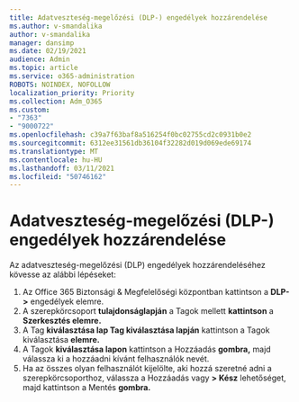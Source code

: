 ```yaml
---
title: Adatveszteség-megelőzési (DLP-) engedélyek hozzárendelése
ms.author: v-smandalika
author: v-smandalika
manager: dansimp
ms.date: 02/19/2021
audience: Admin
ms.topic: article
ms.service: o365-administration
ROBOTS: NOINDEX, NOFOLLOW
localization_priority: Priority
ms.collection: Adm_O365
ms.custom:
- "7363"
- "9000722"
ms.openlocfilehash: c39a7f63baf8a516254f0bc02755cd2c0931b0e2
ms.sourcegitcommit: 6312ee31561db36104f32282d019d069ede69174
ms.translationtype: MT
ms.contentlocale: hu-HU
ms.lasthandoff: 03/11/2021
ms.locfileid: "50746162"
---
```

# <a name="assign-data-loss-prevention-dlp-permissions"></a>Adatveszteség-megelőzési (DLP-) engedélyek hozzárendelése

Az adatveszteség-megelőzési (DLP) engedélyek hozzárendeléséhez kövesse az alábbi lépéseket:

1. Az Office 365 Biztonsági & Megfelelőségi központban kattintson a **DLP->** engedélyek elemre.
2. A szerepkörcsoport **tulajdonságlapján** a Tagok mellett **kattintson** a **Szerkesztés elemre.**
3. A Tag **kiválasztása lap Tag kiválasztása lapján** kattintson a Tagok kiválasztása **elemre.**
4. A Tagok **kiválasztása lapon** kattintson a Hozzáadás **gombra,** majd válassza ki a hozzáadni kívánt felhasználók nevét.
5. Ha az összes olyan felhasználót kijelölte, aki hozzá szeretné adni a szerepkörcsoporthoz, válassza a Hozzáadás vagy **> Kész** lehetőséget, majd kattintson a Mentés **gombra.**
